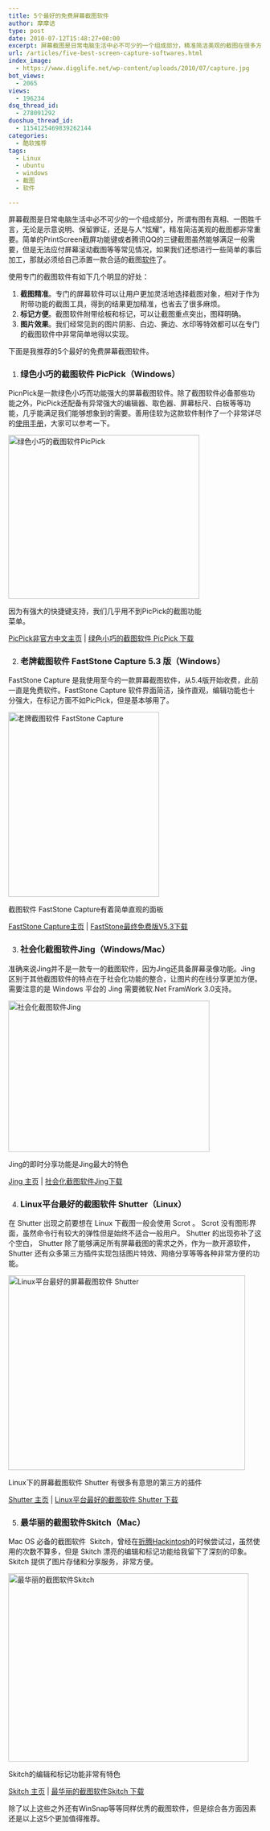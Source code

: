 ```yaml
---
title: 5个最好的免费屏幕截图软件
author: 摩摩诘
type: post
date: 2010-07-12T15:48:27+00:00
excerpt: 屏幕截图是日常电脑生活中必不可少的一个组成部分，精准简洁美观的截图在很多方面非常重要，本文是我推荐的5个最好的免费屏幕截图软件。
url: /articles/five-best-screen-capture-softwares.html
index_image:
  - https://www.digglife.net/wp-content/uploads/2010/07/capture.jpg
bot_views:
  - 2065
views:
  - 196234
dsq_thread_id:
  - 278091292
duoshuo_thread_id:
  - 1154125469839262144
categories:
  - 酷软推荐
tags:
  - Linux
  - ubuntu
  - windows
  - 截图
  - 软件

---
```

屏幕截图是日常电脑生活中必不可少的一个组成部分，所谓有图有真相、一图胜千言，无论是示意说明、保留罪证，还是与人“炫耀”，精准简洁美观的截图都非常重要。简单的PrintScreen截屏功能键或者腾讯QQ的三键截图虽然能够满足一般需要，但是无法应付屏幕滚动截图等等常见情况，如果我们还想进行一些简单的事后加工，那就必须给自己添置一款合适的截图[软件][1]了。

<!--more-->使用专门的截图软件有如下几个明显的好处：

  1. **截图精准**。专门的屏幕软件可以让用户更加灵活地选择截图对象，相对于作为附带功能的截图工具，得到的结果更加精准，也省去了很多麻烦。
  2. **标记方便**。截图软件附带绘板和标记，可以让截图重点突出，图释明确。
  3. **图片效果**。我们经常见到的图片阴影、白边、撕边、水印等特效都可以在专门的截图软件中非常简单地得以实现。

下面是我推荐的5个最好的免费屏幕截图软件。

  1. ### 绿色小巧的截图软件 PicPick（Windows）

PicnPick是一款绿色小巧而功能强大的屏幕截图软件。除了截图软件必备那些功能之外，PicPick还配备有异常强大的编辑器、取色器、屏幕标尺、白板等等功能，几乎能满足我们能够想象到的需要。善用佳软为这款软件制作了一个非常详尽的[使用手册][2]，大家可以参考一下。

<div id="attachment_3024" style="width: 390px" class="wp-caption alignnone">
  <a href="https://www.digglife.net/articles/five-best-screen-capture-softwares.html"><img class="size-full wp-image-3024" title="绿色小巧的截图软件PicPick" src="https://www.digglife.net/wp-content/uploads/2010/07/picpick.jpg" alt="绿色小巧的截图软件PicPick" width="380" height="325" /></a>
  
  <p class="wp-caption-text">
    因为有强大的快捷键支持，我们几乎用不到PicPick的截图功能菜单。
  </p>
</div>

<a title="PicPick主页" href="http://xbeta.info/picpick.htm" target="_blank">PicPick非官方中文主页</a> | <a title="小巧绿色的截图软件PicPick下载" href="http://ab623c63-download.picpick.org/download_start.html" target="_blank">绿色小巧的截图软件 PicPick 下载</a>

  2. ### 老牌截图软件 FastStone Capture 5.3 版（Windows）

FastStone Capture 是我使用至今的一款屏幕截图软件，从5.4版开始收费，此前一直是免费软件。FastStone Capture 软件界面简洁，操作直观，编辑功能也十分强大，在标记方面不如PicPick，但是基本够用了。

<div id="attachment_3023" style="width: 310px" class="wp-caption alignnone">
  <a href="https://www.digglife.net/articles/five-best-screen-capture-softwares.html"><img class="size-full wp-image-3023" title="老牌截图软件 FastStone Capture" src="https://www.digglife.net/wp-content/uploads/2010/07/fscapture.png" alt="老牌截图软件 FastStone Capture" width="300" height="367" /></a>
  
  <p class="wp-caption-text">
    截图软件 FastStone Capture有着简单直观的面板
  </p>
</div>

[FastStone Capture主页][3] | [FastStone最终免费版V5.3下载][4]

  3. ### 社会化截图软件Jing（Windows/Mac）

准确来说Jing并不是一款专一的截图软件，因为Jing还具备屏幕录像功能。Jing区别于其他截图软件的特点在于社会化功能的整合，让图片的在线分享更加方便。需要注意的是 Windows 平台的 Jing 需要微软.Net FramWork 3.0支持。

<div id="attachment_3026" style="width: 410px" class="wp-caption alignnone">
  <img class="size-full wp-image-3026" title="社会化截图软件Jing" src="https://www.digglife.net/wp-content/uploads/2010/07/jing.jpg" alt="社会化截图软件Jing" width="400" height="300" />
  
  <p class="wp-caption-text">
    Jing的即时分享功能是Jing最大的特色
  </p>
</div>

[Jing 主页][5] | [社会化截图软件Jing下载][6]

  4. ### Linux平台最好的截图软件 Shutter（Linux）

在 Shutter 出现之前要想在 Linux 下截图一般会使用 Scrot 。 Scrot 没有图形界面，虽然命令行有较大的弹性但是始终不适合一般用户。 Shutter 的出现弥补了这个空白， Shutter 除了能够满足所有屏幕截图的需求之外，作为一款开源软件， Shutter 还有众多第三方插件实现包括图片特效、网络分享等等各种非常方便的功能。

<div id="attachment_3027" style="width: 481px" class="wp-caption alignnone">
  <img class="size-full wp-image-3027" title="Linux平台最好的屏幕截图软件 Shutter" src="https://www.digglife.net/wp-content/uploads/2010/07/shutter.png" alt="Linux平台最好的屏幕截图软件 Shutter" width="471" height="387" />
  
  <p class="wp-caption-text">
    Linux下的屏幕截图软件 Shutter 有很多有意思的第三方的插件
  </p>
</div>

[Shutter 主页][7] | [Linux平台最好的截图软件 Shutter 下载][8]

  5. ### 最华丽的截图软件Skitch（Mac）

Mac OS 必备的截图软件  Skitch，曾经在[折腾Hackintosh][9]的时候尝试过，虽然使用的次数不算多，但是 Skitch 漂亮的编辑和标记功能给我留下了深刻的印象。Skitch 提供了图片存储和分享服务，非常方便。

<div id="attachment_3028" style="width: 488px" class="wp-caption alignnone">
  <a href="https://www.digglife.net/articles/five-best-screen-capture-softwares.html"><img class="size-full wp-image-3028" title="最华丽的截图软件Skitch" src="https://www.digglife.net/wp-content/uploads/2010/07/skitch.jpg" alt="最华丽的截图软件Skitch" width="478" height="374" /></a>
  
  <p class="wp-caption-text">
    Skitch的编辑和标记功能非常有特色
  </p>
</div>

[Skitch 主页][10] | [最华丽的截图软件Skitch 下载][11]</ol> 

除了以上这些之外还有WinSnap等等同样优秀的截图软件，但是综合各方面因素还是以上这5个更加值得推荐。

 [1]: https://www.digglife.net/articles/category/software
 [2]: http://xbeta.info/picpick-guide.htm
 [3]: http://www.faststone.org/FSCaptureDetail.htm
 [4]: http://www.aplusfreeware.com/categories/mmedia/FastStoneCapture.html
 [5]: http://www.jingproject.com/
 [6]: http://www.jingproject.com/features/
 [7]: http://shutter-project.org/
 [8]: http://shutter-project.org/downloads/
 [9]: https://www.digglife.net/articles/install-leopard-on-pc.html
 [10]: http://skitch.com/
 [11]: http://get.skitch.com/skitch-beta.dmg
